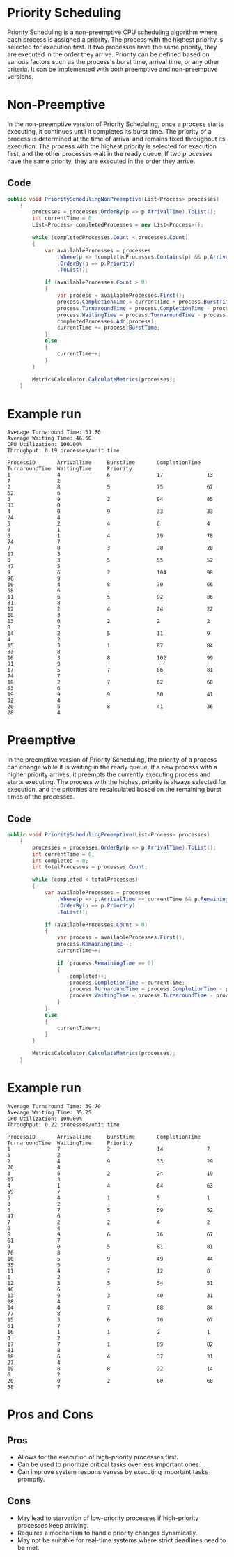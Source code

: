 # Priority Scheduling

Priority Scheduling is a non-preemptive CPU scheduling algorithm where each process is assigned a priority. The process with the highest priority is selected for execution first. If two processes have the same priority, they are executed in the order they arrive. Priority can be defined based on various factors such as the process's burst time, arrival time, or any other criteria. It can be implemented with both preemptive and non-preemptive versions.

# Non-Preemptive

In the non-preemptive version of Priority Scheduling, once a process starts executing, it continues until it completes its burst time. The priority of a process is determined at the time of arrival and remains fixed throughout its execution. The process with the highest priority is selected for execution first, and the other processes wait in the ready queue. If two processes have the same priority, they are executed in the order they arrive.

## Code

```csharp
public void PrioritySchedulingNonPreemptive(List<Process> processes)
    {
        processes = processes.OrderBy(p => p.ArrivalTime).ToList();
        int currentTime = 0;
        List<Process> completedProcesses = new List<Process>();

        while (completedProcesses.Count < processes.Count)
        {
            var availableProcesses = processes
                .Where(p => !completedProcesses.Contains(p) && p.ArrivalTime <= currentTime)
                .OrderBy(p => p.Priority)
                .ToList();

            if (availableProcesses.Count > 0)
            {
                var process = availableProcesses.First();
                process.CompletionTime = currentTime + process.BurstTime;
                process.TurnaroundTime = process.CompletionTime - process.ArrivalTime;
                process.WaitingTime = process.TurnaroundTime - process.BurstTime;
                completedProcesses.Add(process);
                currentTime += process.BurstTime;
            }
            else
            {
                currentTime++;
            }
        }

        MetricsCalculator.CalculateMetrics(processes);
    }
```

# Example run

```Performance Metrics:
Average Turnaround Time: 51.80
Average Waiting Time: 46.60
CPU Utilization: 100.00%
Throughput: 0.19 processes/unit time

ProcessID       ArrivalTime     BurstTime       CompletionTime  TurnaroundTime  WaitingTime     Priority
1               4               6               17              13              7               2
2               8               5               75              67              62              6
3               9               2               94              85              83              8
4               0               9               33              33              24              4
5               2               4               6               4               0               1
6               1               4               79              78              74              7
7               0               3               20              20              17              3
8               3               5               55              52              47              5
9               6               2               104             98              96              9
10              4               8               70              66              58              6
11              6               5               92              86              81              8
12              2               4               24              22              18              3
13              0               2               2               2               0               2
14              2               5               11              9               4               2
15              3               1               87              84              83              8
16              3               8               102             99              91              9
17              5               7               86              81              74              7
18              2               7               62              60              53              6
19              9               9               50              41              32              4
20              5               8               41              36              28              4
```

# Preemptive

In the preemptive version of Priority Scheduling, the priority of a process can change while it is waiting in the ready queue. If a new process with a higher priority arrives, it preempts the currently executing process and starts executing. The process with the highest priority is always selected for execution, and the priorities are recalculated based on the remaining burst times of the processes.

## Code

```csharp
public void PrioritySchedulingPreemptive(List<Process> processes)
    {
        processes = processes.OrderBy(p => p.ArrivalTime).ToList();
        int currentTime = 0;
        int completed = 0;
        int totalProcesses = processes.Count;

        while (completed < totalProcesses)
        {
            var availableProcesses = processes
                .Where(p => p.ArrivalTime <= currentTime && p.RemainingTime > 0)
                .OrderBy(p => p.Priority)
                .ToList();

            if (availableProcesses.Count > 0)
            {
                var process = availableProcesses.First();
                process.RemainingTime--;
                currentTime++;

                if (process.RemainingTime == 0)
                {
                    completed++;
                    process.CompletionTime = currentTime;
                    process.TurnaroundTime = process.CompletionTime - process.ArrivalTime;
                    process.WaitingTime = process.TurnaroundTime - process.BurstTime;
                }
            }
            else
            {
                currentTime++;
            }
        }

        MetricsCalculator.CalculateMetrics(processes);
    }
```

# Example run

```Performance Metrics:
Average Turnaround Time: 39.70
Average Waiting Time: 35.25
CPU Utilization: 100.00%
Throughput: 0.22 processes/unit time

ProcessID       ArrivalTime     BurstTime       CompletionTime  TurnaroundTime  WaitingTime     Priority
1               7               2               14              7               5               2
2               4               9               33              29              20              4
3               5               2               24              19              17              3
4               1               4               64              63              59              7
5               4               1               5               1               0               2
6               7               5               59              52              47              6
7               2               2               4               2               0               4
8               9               6               76              67              61              7
9               0               5               81              81              76              8
10              5               9               49              44              35              5
11              4               7               12              8               1               2
12              3               5               54              51              46              6
13              9               3               40              31              28              4
14              4               7               88              84              77              8
15              3               6               70              67              61              7
16              1               1               2               1               0               2
17              7               1               89              82              81              8
18              6               4               37              31              27              4
19              8               8               22              14              6               2
20              0               2               60              60              58              7
```

# Pros and Cons

## Pros

- Allows for the execution of high-priority processes first.
- Can be used to prioritize critical tasks over less important ones.
- Can improve system responsiveness by executing important tasks promptly.

## Cons

- May lead to starvation of low-priority processes if high-priority processes keep arriving.
- Requires a mechanism to handle priority changes dynamically.
- May not be suitable for real-time systems where strict deadlines need to be met.

